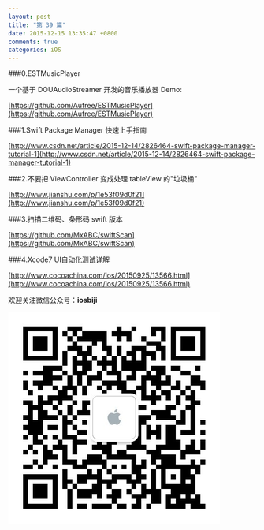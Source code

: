 ```yaml
---
layout: post
title: "第 39 篇"
date: 2015-12-15 13:35:47 +0800
comments: true
categories: iOS
---
```

###0.ESTMusicPlayer

一个基于 DOUAudioStreamer 开发的音乐播放器 Demo:  

[https://github.com/Aufree/ESTMusicPlayer](https://github.com/Aufree/ESTMusicPlayer)  

###1.Swift Package Manager 快速上手指南

[http://www.csdn.net/article/2015-12-14/2826464-swift-package-manager-tutorial-1](http://www.csdn.net/article/2015-12-14/2826464-swift-package-manager-tutorial-1)  

###2.不要把 ViewController 变成处理 tableView 的"垃圾桶"

[http://www.jianshu.com/p/1e53f09d0f21](http://www.jianshu.com/p/1e53f09d0f21)  

###3.扫描二维码、条形码 swift 版本

[https://github.com/MxABC/swiftScan](https://github.com/MxABC/swiftScan)  

###4.Xcode7 UI自动化测试详解

[http://www.cocoachina.com/ios/20150925/13566.html](http://www.cocoachina.com/ios/20150925/13566.html)  

欢迎关注微信公众号：**iosbiji**

![iOS开发笔记](/images/weixin.jpg)